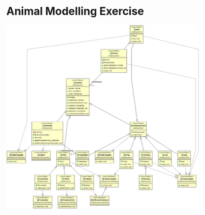# Animal Modelling Exercise
![Class Diagram](https://github.com/usernamepicked/animalmodellingexercise/blob/master/class_diagram.png "Class Diagram")
